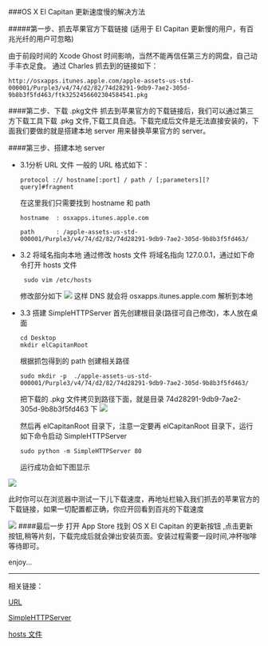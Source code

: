 ###OS X El Capitan 更新速度慢的解决方法

#####第一步、抓去苹果官方下载链接
(适用于 El Capitan 更新慢的用户，有百兆光纤的用户可忽略)

由于前段时间的 Xcode Ghost 时间影响，当然不能再信任第三方的网盘，自己动手丰衣足食。
通过 Charles 抓去到的链接如下：

```
http://osxapps.itunes.apple.com/apple-assets-us-std-000001/Purple3/v4/74/d2/82/74d28291-9db9-7ae2-305d-9b8b3f5fd463/ftk3252456602304584541.pkg

```

####第二步、下载 .pkg文件
抓去到苹果官方的下载链接后，我们可以通过第三方下载工具下载 .pkg 文件,下载工具自选。下载完成后文件是无法直接安装的，下面我们要做的就是搭建本地 server 用来替换苹果官方的 server。

####第三步、搭建本地 server
* 3.1分析 URL 文件
   一般的 URL 格式如下：
   
   ```
   protocol :// hostname[:port] / path / [;parameters][?query]#fragment
   ```
   在这里我们只需要找到 hostname 和  path
         
   ```
   hostname  : osxapps.itunes.apple.com
   ```
   
   ```
   path      : /apple-assets-us-std-000001/Purple3/v4/74/d2/82/74d28291-9db9-7ae2-305d-9b8b3f5fd463/
   
   ```
* 3.2 将域名指向本地
   通过修改 hosts 文件 将域名指向 127.0.0.1，通过如下命令打开 hosts 文件
   
   ```
    sudo vim /etc/hosts  
   ```
   
   修改部分如下
   ![](http://ww1.sinaimg.cn/large/ad695ba9gw1ewlvkyv902j20yc0c8dk2.jpg)
   这样 DNS 就会将 osxapps.itunes.apple.com 解析到本地
  
 * 3.3 搭建 SimpleHTTPServer 
   首先创建根目录(路径可自己修改)，本人放在桌面
   
   ```
   cd Desktop  
   mkdir elCapitanRoot 
   ```
   根据抓包得到的 path 创建相关路径
   
   ```
   sudo mkdir -p  ./apple-assets-us-std-000001/Purple3/v4/74/d2/82/74d28291-9db9-7ae2-305d-9b8b3f5fd463/
   ```
   
    把下载的 .pkg 文件拷贝到路径下面，就是目录 74d28291-9db9-7ae2-305d-9b8b3f5fd463 下
![](http://ww2.sinaimg.cn/large/ad695ba9gw1ewlw1m8vdvj20k60280t6.jpg)    
    
    然后再 elCapitanRoot 目录下，注意一定要再 elCapitanRoot 目录下，运行如下命令启动 SimpleHTTPServer
    
    ```
    sudo python -m SimpleHTTPServer 80
    ```
    运行成功会如下图显示
    
![](http://ww3.sinaimg.cn/large/ad695ba9gw1ewlw5758ttj20uk04ita2.jpg)   

此时你可以在浏览器中测试一下儿下载速度，再地址栏输入我们抓去的苹果官方的下载链接，如果一切配置都正确，你应开回看到百兆的下载速度

![](http://ww3.sinaimg.cn/large/ad695ba9gw1ewlwa88cvzj20wc046myd.jpg)
####最后一步
打开 App Store 找到 OS X El Capitan 的更新按钮 ,点击更新按钮,稍等片刻，下载完成后就会弹出安装页面。安装过程需要一段时间,冲杯咖啡等待即可。

enjoy...




---
相关链接：

[URL](https://zh.wikipedia.org/wiki/%E7%BB%9F%E4%B8%80%E8%B5%84%E6%BA%90%E5%AE%9A%E4%BD%8D%E7%AC%A6)

[SimpleHTTPServer](http://coolshell.cn/articles/1480.html)

[hosts 文件](https://zh.wikipedia.org/wiki/Hosts%E6%96%87%E4%BB%B6)